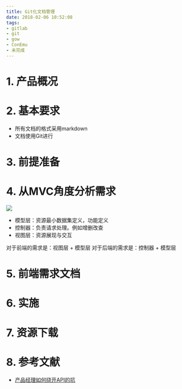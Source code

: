 ```yaml
---
title: Git化文档管理 
date: 2018-02-06 10:52:08
tags:
- gitlab
- git
- gow
- ConEmu
- 未完成
---
```


# 1. 产品概况

# 2. 基本要求
- 所有文档的格式采用markdown
- 文档使用Git进行

# 3. 前提准备

# 4. 从MVC角度分析需求
![](/images/20180206142506_ZGP1bd_lE6cj.jpeg)

- 模型层：资源最小数据集定义，功能定义
- 控制器：负责请求处理。例如增删改查
- 视图层：资源展现与交互

对于前端的需求是：视图层 + 模型层
对于后端的需求是：控制器 + 模型层

# 5. 前端需求文档

# 6. 实施

# 7. 资源下载

# 8. 参考文献
- [产品经理如何绕开API的坑](http://www.woshipm.com/pmd/690292.html)
